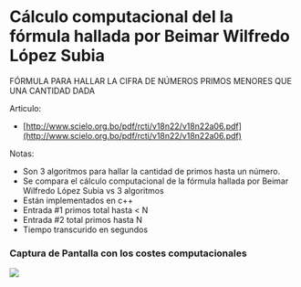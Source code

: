 # Cálculo computacional del la fórmula hallada por Beimar Wilfredo López Subia
FÓRMULA PARA HALLAR LA CIFRA DE NÚMEROS PRIMOS MENORES QUE UNA CANTIDAD DADA

Articulo:
- [http://www.scielo.org.bo/pdf/rcti/v18n22/v18n22a06.pdf](http://www.scielo.org.bo/pdf/rcti/v18n22/v18n22a06.pdf)

Notas:
- Son 3 algoritmos para hallar la cantidad de primos hasta un número.
- Se compara el cálculo computacional de la fórmula hallada por Beimar Wilfredo López Subia vs 3 algoritmos
- Están implementados en c++
- Entrada #1 primos total hasta < N
- Entrada #2 total primos hasta N
- Tiempo transcurido en segundos

### Captura de Pantalla con los costes computacionales
<img src='https://i.imgur.com/soZztzE.png'>
